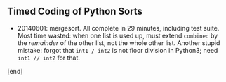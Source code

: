 ## Timed Coding of Python Sorts

 * 20140601: mergesort. All complete in 29 minutes, including test suite. Most time wasted: when one list is used up, must extend `combined` by the *remainder* of the other list, not the whole other list. Another stupid mistake: forgot that `int1 / int2` is not floor division in Python3; need `int1 // int2` for that.

[end]
